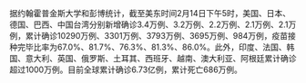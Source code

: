 据约翰霍普金斯大学和彭博统计，截至美东时间2月14日下午5时，美国、日本、德国、巴西、中国台湾分别新增确诊3.4万例、3.2万例、2.2万例、2.1万例、2.1万例，累计确诊10290万例、3301万例、3793万例、3695万例、984万例，疫苗接种完毕比率为67.0%、81.7%、76.3%、81.3%、86.0%。此外，印度、法国、韩国、意大利、英国、俄罗斯、土耳其、西班牙、越南、澳大利亚、阿根廷累计确诊超过1000万例。目前全球累计确诊6.73亿例，累计死亡686万例。
